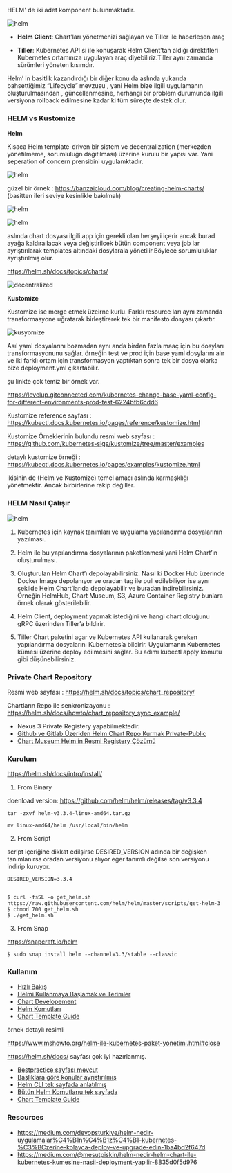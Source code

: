
HELM' de iki adet komponent bulunmaktadır.


![helm](files/helm.png)

- **Helm Client**: Chart’ları yönetmenizi sağlayan ve Tiller ile haberleşen araç

- **Tiller**: Kubernetes API si ile konuşarak Helm Client’tan aldığı direktifleri Kubernetes ortamınıza uygulayan araç diyebiliriz.Tiller aynı zamanda sürümleri yöneten kısımdır.

Helm’ in basitlik kazandırdığı bir diğer konu da aslında yukarıda bahsettiğimiz “Lifecycle” mevzusu , yani Helm bize ilgili uygulamanın oluşturulmasından , güncellenmesine, herhangi bir problem durumunda ilgili versiyona rollback edilmesine kadar ki tüm süreçte destek olur.

### HELM vs Kustomize








__Helm__

Kısaca Helm template-driven bir sistem ve decentralization (merkezden yönetilmeme, sorumluluğn dağıtılması) üzerine kurulu bir yapısı var. Yani seperation of concern prensibini uygulamktadır.


![helm](files/helm.jpg)

güzel bir örnek : https://banzaicloud.com/blog/creating-helm-charts/ (basitten ileri seviye kesinlikle bakılmalı)

![helm](files/blank-diagram.png)

![helm](files/blank-diagram2.png)

aslında chart dosyası ilgili app için gerekli olan herşeyi içerir ancak burad ayağa kaldıraılacak veya değiştirilcek bütün component veya job lar ayrıştırılarak templates altındaki dosylarala yönetilir.Böylece sorumluluklar ayrıştırılmış olur.


https://helm.sh/docs/topics/charts/

![decentralized](files/decentralized.jpg)

__Kustomize__

Kustomize ise merge etmek üzeirne kurlu. Farklı resource ları aynı zamanda transformasyone uğratarak birleştirerek tek bir manifesto dosyası çıkartır. 

![kusyomize](files/kustomize.png)

Asıl yaml dosyalarını bozmadan aynı anda birden fazla maaç için bu dosyları transformasyonunu sağlar. örneğin test ve prod için base yaml dosylarını alır ve iki farklı ortam için transformasyon yaptıktan sonra tek bir dosya olarka bize deployment.yml çıkartabilir.

şu linkte çok temiz bir örnek var.

https://levelup.gitconnected.com/kubernetes-change-base-yaml-config-for-different-environments-prod-test-6224bfb6cdd6


Kustomize reference sayfası : https://kubectl.docs.kubernetes.io/pages/reference/kustomize.html

Kustomize Örneklerinin bulundu resmi web sayfası : https://github.com/kubernetes-sigs/kustomize/tree/master/examples

detaylı kustomize örneği : https://kubectl.docs.kubernetes.io/pages/examples/kustomize.html

ikisinin de (Helm ve Kustomize) temel amacı aslında karmaşklığı yönetmektir. Ancak birbirlerine rakip değiller.















### HELM Nasıl Çalışır

![helm](files/helm2.png)


1. Kubernetes için kaynak tanımları ve uygulama yapılandırma dosyalarının yazılması.

2. Helm ile bu yapılandırma dosyalarının paketlenmesi yani Helm Chart’ın oluşturulması.

3. Oluşturulan Helm Chart’ı depolayabilirsiniz. Nasıl ki Docker Hub üzerinde Docker Image depolanıyor ve oradan tag ile pull edilebiliyor ise aynı şekilde Helm Chart’larıda depolayabilir ve buradan indirebilirsiniz. Örneğin HelmHub, Chart Museum, S3, Azure Container Registry bunlara örnek olarak gösterilebilir.

4. Helm Client, deployment yapmak istediğini ve hangi chart olduğunu gRPC üzerinden Tiller’a bildirir.

5. Tiller Chart paketini açar ve Kubernetes API kullanarak gereken yapılandırma dosyalarını Kubernetes’a bildirir. Uygulamanın Kubernetes kümesi üzerine deploy edilmesini sağlar. Bu adımı kubectl apply komutu gibi düşünebilirsiniz.



### Private Chart Repository

Resmi web sayfası : https://helm.sh/docs/topics/chart_repository/


Chartların Repo ile senkronizayonu : https://helm.sh/docs/howto/chart_repository_sync_example/ 



- Nexus 3 Private Registery yapabilmektedir.
- [Github ve Gitlab Üzeriden Helm Chart Repo Kurmak Private-Public](https://www.goodwith.tech/blog/hosting-helm-chart-private-repository-in-github-and-gitlab)
- [Chart Museum Helm in Resmi Registery Çözümü](https://github.com/helm/chartmuseum)





### Kurulum

https://helm.sh/docs/intro/install/


1. From Binary

doenload version: https://github.com/helm/helm/releases/tag/v3.3.4

```
tar -zxvf helm-v3.3.4-linux-amd64.tar.gz

mv linux-amd64/helm /usr/local/bin/helm
```

2. From Script

script içeriğine dikkat edilşirse DESIRED_VERSION adında bir değişken tanımlanırsa oradan versiyonu alıyor eğer tanımlı değilse son versiyonu indirip kuruyor.


```
DESIRED_VERSION=3.3.4


$ curl -fsSL -o get_helm.sh https://raw.githubusercontent.com/helm/helm/master/scripts/get-helm-3
$ chmod 700 get_helm.sh
$ ./get_helm.sh
```

3. From Snap

https://snapcraft.io/helm

```
$ sudo snap install helm --channel=3.3/stable --classic
```


### Kullanım




- [Hızlı Bakış](1_Quickstart.md)
- [Helmi Kullanmaya Başlamak ve Terimler](2_UsingHelm.md)
- [Chart Developement](3_ChartDevelopment.md)
- [Helm Komutları](4_HelmCommands.md)
- [Chart Template Guide](5_ChartTemplateGuide.md)








örnek detaylı resimli

https://www.mshowto.org/helm-ile-kubernetes-paket-yonetimi.html#close



https://helm.sh/docs/ sayfası çok iyi hazırlanmış. 
- [Bestpractice sayfası mevcut](https://helm.sh/docs/chart_best_practices/conventions/)
- [Başlıklara göre konular ayrıştırılmış](https://helm.sh/docs/topics/charts/)  
- [Helm CLI tek sayfada anlatılmış](https://helm.sh/docs/intro/using_helm/)
- [Bütün Helm Komutlarıu tek sayfada](https://helm.sh/docs/helm/helm/)
- [Chart Template Guide](https://helm.sh/docs/chart_template_guide/getting_started/)


### Resources

- https://medium.com/devopsturkiye/helm-nedir-uygulamalar%C4%B1n%C4%B1z%C4%B1-kubernetes-%C3%BCzerine-kolayca-deploy-ve-upgrade-edin-1ba4bd2f647d
- https://medium.com/@mesutpiskin/helm-nedir-helm-chart-ile-kubernetes-kumesine-nasil-deployment-yapilir-8835d0f5d976

